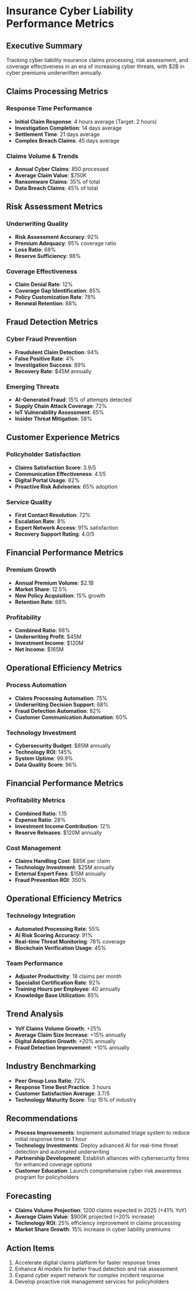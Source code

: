 # Insurance Cyber Liability Performance Metrics

## Executive Summary
Tracking cyber liability insurance claims processing, risk assessment, and coverage effectiveness in an era of increasing cyber threats, with $2B in cyber premiums underwritten annually.

## Claims Processing Metrics

### Response Time Performance
- **Initial Claim Response**: 4 hours average (Target: 2 hours)
- **Investigation Completion**: 14 days average
- **Settlement Time**: 21 days average
- **Complex Breach Claims**: 45 days average

### Claims Volume & Trends
- **Annual Cyber Claims**: 850 processed
- **Average Claim Value**: $750K
- **Ransomware Claims**: 35% of total
- **Data Breach Claims**: 45% of total

## Risk Assessment Metrics

### Underwriting Quality
- **Risk Assessment Accuracy**: 92%
- **Premium Adequacy**: 95% coverage ratio
- **Loss Ratio**: 68%
- **Reserve Sufficiency**: 98%

### Coverage Effectiveness
- **Claim Denial Rate**: 12%
- **Coverage Gap Identification**: 85%
- **Policy Customization Rate**: 78%
- **Renewal Retention**: 88%

## Fraud Detection Metrics

### Cyber Fraud Prevention
- **Fraudulent Claim Detection**: 94%
- **False Positive Rate**: 4%
- **Investigation Success**: 89%
- **Recovery Rate**: $45M annually

### Emerging Threats
- **AI-Generated Fraud**: 15% of attempts detected
- **Supply Chain Attack Coverage**: 72%
- **IoT Vulnerability Assessment**: 65%
- **Insider Threat Mitigation**: 58%

## Customer Experience Metrics

### Policyholder Satisfaction
- **Claims Satisfaction Score**: 3.9/5
- **Communication Effectiveness**: 4.1/5
- **Digital Portal Usage**: 82%
- **Proactive Risk Advisories**: 65% adoption

### Service Quality
- **First Contact Resolution**: 72%
- **Escalation Rate**: 8%
- **Expert Network Access**: 91% satisfaction
- **Recovery Support Rating**: 4.0/5

## Financial Performance Metrics

### Premium Growth
- **Annual Premium Volume**: $2.1B
- **Market Share**: 12.5%
- **New Policy Acquisition**: 15% growth
- **Retention Rate**: 88%

### Profitability
- **Combined Ratio**: 98%
- **Underwriting Profit**: $45M
- **Investment Income**: $120M
- **Net Income**: $165M

## Operational Efficiency Metrics

### Process Automation
- **Claims Processing Automation**: 75%
- **Underwriting Decision Support**: 68%
- **Fraud Detection Automation**: 82%
- **Customer Communication Automation**: 60%

### Technology Investment
- **Cybersecurity Budget**: $85M annually
- **Technology ROI**: 145%
- **System Uptime**: 99.9%
- **Data Quality Score**: 96%

## Financial Performance Metrics

### Profitability Metrics
- **Combined Ratio**: 1.15
- **Expense Ratio**: 28%
- **Investment Income Contribution**: 12%
- **Reserve Releases**: $120M annually

### Cost Management
- **Claims Handling Cost**: $85K per claim
- **Technology Investment**: $25M annually
- **External Expert Fees**: $15M annually
- **Fraud Prevention ROI**: 350%

## Operational Efficiency Metrics

### Technology Integration
- **Automated Processing Rate**: 55%
- **AI Risk Scoring Accuracy**: 91%
- **Real-time Threat Monitoring**: 78% coverage
- **Blockchain Verification Usage**: 45%

### Team Performance
- **Adjuster Productivity**: 18 claims per month
- **Specialist Certification Rate**: 92%
- **Training Hours per Employee**: 40 annually
- **Knowledge Base Utilization**: 85%

## Trend Analysis
- **YoY Claims Volume Growth**: +25%
- **Average Claim Size Increase**: +15% annually
- **Digital Adoption Growth**: +20% annually
- **Fraud Detection Improvement**: +10% annually

## Industry Benchmarking
- **Peer Group Loss Ratio**: 72%
- **Response Time Best Practice**: 3 hours
- **Customer Satisfaction Average**: 3.7/5
- **Technology Maturity Score**: Top 15% of industry

## Recommendations
- **Process Improvements**: Implement automated triage system to reduce initial response time to 1 hour
- **Technology Investments**: Deploy advanced AI for real-time threat detection and automated underwriting
- **Partnership Development**: Establish alliances with cybersecurity firms for enhanced coverage options
- **Customer Education**: Launch comprehensive cyber risk awareness program for policyholders

## Forecasting
- **Claims Volume Projection**: 1200 claims expected in 2025 (+41% YoY)
- **Average Claim Value**: $900K projected (+20% increase)
- **Technology ROI**: 25% efficiency improvement in claims processing
- **Market Share Growth**: 15% increase in cyber liability premiums

## Action Items
1. Accelerate digital claims platform for faster response times
2. Enhance AI models for better fraud detection and risk assessment
3. Expand cyber expert network for complex incident response
4. Develop proactive risk management services for policyholders